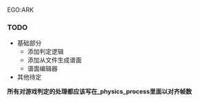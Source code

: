 EGO:ARK
### TODO
- 基础部分
  - 添加判定逻辑
  - 添加从文件生成谱面
  - 谱面编辑器
- 其他待定

**所有对游戏判定的处理都应该写在_physics_process里面以对齐帧数**
